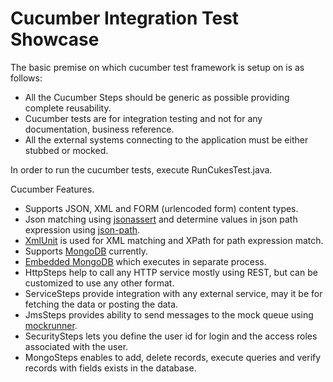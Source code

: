 # Cucumber Integration Test Showcase

The basic premise on which cucumber test framework is setup on is as follows:

* All the Cucumber Steps should be generic as possible providing complete reusability.
* Cucumber tests are for integration testing and not for any documentation, business reference.
* All the external systems connecting to the application must be either stubbed or mocked.

In order to run the cucumber tests, execute RunCukesTest.java.

Cucumber Features.

* Supports JSON, XML and FORM (urlencoded form) content types.
* Json matching using [jsonassert](https://github.com/skyscreamer/JSONassert) and determine values in json path expression using [json-path](https://github.com/json-path/JsonPath).
* [XmlUnit](https://github.com/xmlunit/xmlunit) is used for XML matching and XPath for path expression match.
* Supports [MongoDB](https://www.mongodb.com/) currently.
* [Embedded MongoDB](https://github.com/flapdoodle-oss/de.flapdoodle.embed.mongo) which executes in separate process.
* HttpSteps help to call any HTTP service mostly using REST, but can be customized to use any other format.
* ServiceSteps provide integration with any external service, may it be for fetching the data or posting the data.
* JmsSteps provides ability to send messages to the mock queue using [mockrunner](https://mockrunner.github.io/).
* SecuritySteps lets you define the user id for login and the access roles associated with the user.
* MongoSteps enables to add, delete records, execute queries and verify records with fields exists in the database.
